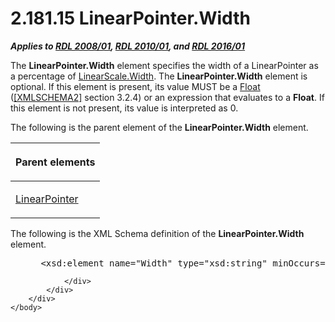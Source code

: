 <html dir="LTR" xmlns:mshelp="http://msdn.microsoft.com/mshelp" xmlns:ddue="http://ddue.schemas.microsoft.com/authoring/2003/5" xmlns:xlink="http://www.w3.org/1999/xlink" xmlns:tool="http://www.microsoft.com/tooltip">
    <head>
        <meta http-equiv="Content-Type" content="text/html; CHARSET=utf-8"></meta>
        <meta name="save" content="history"></meta>
        <title>2.181.15 LinearPointer.Width</title>
        <xml>
            <mshelp:toctitle title="2.181.15 LinearPointer.Width"></mshelp:toctitle>
            <mshelp:rltitle title="[MS-RDL]: LinearPointer.Width"></mshelp:rltitle>
            <mshelp:keyword index="A" term="3d5edeee-ce23-4aed-ac35-350f285cb910"></mshelp:keyword>
            <mshelp:attr name="DCSext.ContentType" value="open specification"></mshelp:attr>
            <mshelp:attr name="AssetID" value="3d5edeee-ce23-4aed-ac35-350f285cb910"></mshelp:attr>
            <mshelp:attr name="TopicType" value="kbRef"></mshelp:attr>
            <mshelp:attr name="DCSext.Title" value="[MS-RDL]: LinearPointer.Width" />
        </xml>
    </head>
    <body>
        <div id="header">
            <h1 class="heading">2.181.15 LinearPointer.Width</h1>
        </div>
        <div id="mainSection">
            <div id="mainBody">
                <div id="allHistory" class="saveHistory"></div>
                <div id="sectionSection0" class="section" name="collapseableSection">
                    

<p><b><i>Applies to </i></b><a href="file:///C:\Users\v-ciwyck\Documents\EAI%20Projects\EAI%20166%20RDL%20scrub\EAI%20166_MS-RDL%20Scrub%20Instructions%20101416%20CJW.docx#Section_1e855f94461747e4b89e0856c6cb420f"><b><i>RDL 2008/01</i></b></a><b><i>,
</i></b><a href="file:///C:\Users\v-ciwyck\Documents\EAI%20Projects\EAI%20166%20RDL%20scrub\EAI%20166_MS-RDL%20Scrub%20Instructions%20101416%20CJW.docx#Section_3428e690a3484ec78a6a8efb42d2cdee"><b><i>RDL 2010/01</i></b></a><b><i>,
and </i></b><a href="file:///C:\Users\v-ciwyck\Documents\EAI%20Projects\EAI%20166%20RDL%20scrub\EAI%20166_MS-RDL%20Scrub%20Instructions%20101416%20CJW.docx#Section_52ce39832bfc4e72935942aaf5fe4509"><b><i>RDL 2016/01</i></b></a></p>

<p>The <b>LinearPointer.Width</b> element specifies the width
of a LinearPointer as a percentage of <a href="86ae89f2-19ca-4842-b5d3-f30177eb14e8.md">LinearScale.Width</a>. The <b>LinearPointer.Width</b>
element is optional. If this element is present, its value MUST be a <a href="c7d0946f-992e-4abc-a304-09b53e030692.md">Float</a> (<a href="https://go.microsoft.com/fwlink/?LinkId=90610">[XMLSCHEMA2]</a> section
3.2.4) or an expression that evaluates to a <b>Float</b>. If this element is not
present, its value is interpreted as 0.</p>

<p>The following is the parent element of the <b>LinearPointer.Width</b>
element.</p>

<table>
 <thead>
  <tr>
   <th>
   <p>Parent elements</p>
   </th>
  </tr>
 </thead>
 <tr>
  <td>
  <p><a href="19cdf02f-fcd5-41ca-b086-355eedb983b6.md">LinearPointer</a>
  </p>
  </td>
 </tr>
</table>

<p>The following is the XML Schema definition of the <b>LinearPointer.Width</b>
element.           </p>

<dl>
<dd>
<div><pre> &lt;xsd:element name=&quot;Width&quot; type=&quot;xsd:string&quot; minOccurs=&quot;0&quot; /&gt;
</pre></div>
</dd></dl>


                </div>
            </div>
        </div>
    </body>
</html>